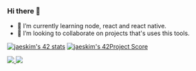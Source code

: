 ### Hi there 👋

<!--
**igordavoli/igordavoli** is a ✨ _special_ ✨ repository because its `README.md` (this file) appears on your GitHub profile.

Here are some ideas to get you started:

- 🔭 I’m currently working on ...
- 🤔 I’m looking for help with ...
- 💬 Ask me about ...
- 📫 How to reach me: ...
- 😄 Pronouns: ...
- ⚡ Fun fact: ...
 -->
- 🌱 I’m currently learning node, react and react native.
- 👯 I’m looking to collaborate on projects that's uses this tools.


[![jaeskim's 42 stats](https://badge42.herokuapp.com/api/stats/idavoli-?cursus=42cursus)](https://github.com/JaeSeoKim/badge42)
[![jaeskim's 42Project Score](https://badge42.herokuapp.com/api/project/idavoli-/get_next_line)](https://github.com/JaeSeoKim/badge42)

<div width="425" >
 <a title="Anurag's GitHub stats" href="https://github.com/anuraghazra/github-readme-stats">
   <img src="https://github-readme-stats.vercel.app/api?username=igordavoli&theme=radical&card_width=440" />
   <img src="https://github-readme-stats.vercel.app/api/top-langs/?username=igordavoli&layout=compact&theme=radical&langs_count=6&card_width=445" />
</div>
